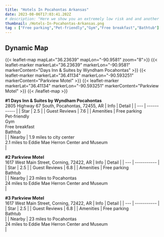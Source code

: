 ```yaml
---
title: "Hotels In Pocahontas Arkansas"
date: 2023-08-06T17:03:41.202Z
# description: "Here we show you an extremely low risk and and another medium risk approach to earn passive income "
thumbnail: /Hotels-In-Pocahontas-Arkansas.png
tag : ["Free parking","Pet-friendly","Gym","Free breakfast","Bathtub"]
---
```


## Dynamic Map
{{< leaflet-map  mapLat="36.23639" mapLon="-90.9581" zoom="8">}}
    {{< leaflet-marker markerLat="36.23639" markerLon="-90.9581" markerContent="Days Inn & Suites by Wyndham Pocahontas" >}}
    {{< leaflet-marker markerLat="36.41134" markerLon="-90.593251" markerContent="Parkview Motel" >}}
    {{< leaflet-marker markerLat="36.41134" markerLon="-90.593251" markerContent="Parkview Motel" >}}
{{< /leaflet-map >}}


**#1 Days Inn & Suites by Wyndham Pocahontas**<br>2805 Highway 67 South, Pocahontas, 72455, AR
| Info | Detail |
| --- | ----------- |
| Star | 2.5 |
| Guest Reviews | 7.6 |
| Amenities | Free parking<br>Pet-friendly<br>Gym<br>Free breakfast<br>Bathtub<br> |
| Nearby | 1.9 miles to city center<br>2.1 miles to Eddie Mae Herron Center and Museum<br> |

**#2 Parkview Motel**<br>1617 West Main Street, Corning, 72422, AR
| Info | Detail |
| --- | ----------- |
| Star | 2.5 |
| Guest Reviews | 6.8 |
| Amenities | Free parking<br>Bathtub<br> |
| Nearby | 23 miles to Pocahontas<br>24 miles to Eddie Mae Herron Center and Museum<br> |

**#3 Parkview Motel**<br>1617 West Main Street, Corning, 72422, AR
| Info | Detail |
| --- | ----------- |
| Star | 2.5 |
| Guest Reviews | 6.8 |
| Amenities | Free parking<br>Bathtub<br> |
| Nearby | 23 miles to Pocahontas<br>24 miles to Eddie Mae Herron Center and Museum<br> |

